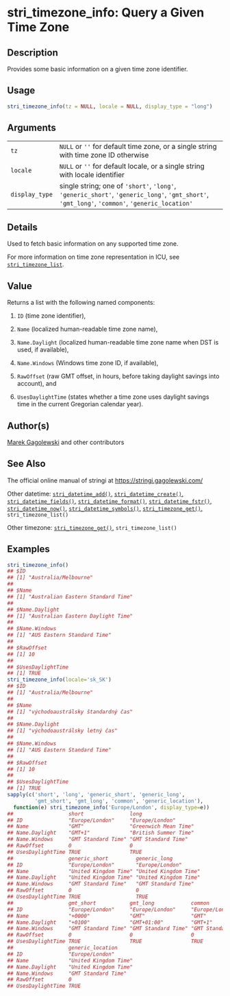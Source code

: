 # stri\_timezone\_info: Query a Given Time Zone

## Description

Provides some basic information on a given time zone identifier.

## Usage

```r
stri_timezone_info(tz = NULL, locale = NULL, display_type = "long")
```

## Arguments

|                |                                                                                                                                               |
|----------------|-----------------------------------------------------------------------------------------------------------------------------------------------|
| `tz`           | `NULL` or `''` for default time zone, or a single string with time zone ID otherwise                                                          |
| `locale`       | `NULL` or `''` for default locale, or a single string with locale identifier                                                                  |
| `display_type` | single string; one of `'short'`, `'long'`, `'generic_short'`, `'generic_long'`, `'gmt_short'`, `'gmt_long'`, `'common'`, `'generic_location'` |

## Details

Used to fetch basic information on any supported time zone.

For more information on time zone representation in <span class="pkg">ICU</span>, see [`stri_timezone_list`](stri_timezone_list.md).

## Value

Returns a list with the following named components:

1.  `ID` (time zone identifier),

2.  `Name` (localized human-readable time zone name),

3.  `Name.Daylight` (localized human-readable time zone name when DST is used, if available),

4.  `Name.Windows` (Windows time zone ID, if available),

5.  `RawOffset` (raw GMT offset, in hours, before taking daylight savings into account), and

6.  `UsesDaylightTime` (states whether a time zone uses daylight savings time in the current Gregorian calendar year).

## Author(s)

[Marek Gagolewski](https://www.gagolewski.com/) and other contributors

## See Also

The official online manual of <span class="pkg">stringi</span> at <https://stringi.gagolewski.com/>

Other datetime: [`stri_datetime_add()`,](stri_datetime_add.md) [`stri_datetime_create()`,](stri_datetime_create.md) [`stri_datetime_fields()`,](stri_datetime_fields.md) [`stri_datetime_format()`,](stri_datetime_format.md) [`stri_datetime_fstr()`,](stri_datetime_fstr.md) [`stri_datetime_now()`,](stri_datetime_now.md) [`stri_datetime_symbols()`,](stri_datetime_symbols.md) [`stri_timezone_get()`,](stri_timezone_set.md) `stri_timezone_list()`

Other timezone: [`stri_timezone_get()`,](stri_timezone_set.md) `stri_timezone_list()`

## Examples




```r
stri_timezone_info()
## $ID
## [1] "Australia/Melbourne"
## 
## $Name
## [1] "Australian Eastern Standard Time"
## 
## $Name.Daylight
## [1] "Australian Eastern Daylight Time"
## 
## $Name.Windows
## [1] "AUS Eastern Standard Time"
## 
## $RawOffset
## [1] 10
## 
## $UsesDaylightTime
## [1] TRUE
stri_timezone_info(locale='sk_SK')
## $ID
## [1] "Australia/Melbourne"
## 
## $Name
## [1] "východoaustrálsky štandardný čas"
## 
## $Name.Daylight
## [1] "východoaustrálsky letný čas"
## 
## $Name.Windows
## [1] "AUS Eastern Standard Time"
## 
## $RawOffset
## [1] 10
## 
## $UsesDaylightTime
## [1] TRUE
sapply(c('short', 'long', 'generic_short', 'generic_long',
         'gmt_short', 'gmt_long', 'common', 'generic_location'),
  function(e) stri_timezone_info('Europe/London', display_type=e))
##                  short               long                 
## ID               "Europe/London"     "Europe/London"      
## Name             "GMT"               "Greenwich Mean Time"
## Name.Daylight    "GMT+1"             "British Summer Time"
## Name.Windows     "GMT Standard Time" "GMT Standard Time"  
## RawOffset        0                   0                    
## UsesDaylightTime TRUE                TRUE                 
##                  generic_short         generic_long         
## ID               "Europe/London"       "Europe/London"      
## Name             "United Kingdom Time" "United Kingdom Time"
## Name.Daylight    "United Kingdom Time" "United Kingdom Time"
## Name.Windows     "GMT Standard Time"   "GMT Standard Time"  
## RawOffset        0                     0                    
## UsesDaylightTime TRUE                  TRUE                 
##                  gmt_short           gmt_long            common             
## ID               "Europe/London"     "Europe/London"     "Europe/London"    
## Name             "+0000"             "GMT"               "GMT"              
## Name.Daylight    "+0100"             "GMT+01:00"         "GMT+1"            
## Name.Windows     "GMT Standard Time" "GMT Standard Time" "GMT Standard Time"
## RawOffset        0                   0                   0                  
## UsesDaylightTime TRUE                TRUE                TRUE               
##                  generic_location     
## ID               "Europe/London"      
## Name             "United Kingdom Time"
## Name.Daylight    "United Kingdom Time"
## Name.Windows     "GMT Standard Time"  
## RawOffset        0                    
## UsesDaylightTime TRUE
```
